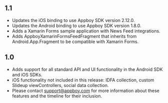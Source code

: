 ## 1.1
- Updates the iOS binding to use Appboy SDK version 2.12.0.
- Updates the Android binding to use Appboy SDK version 1.8.0.
- Adds a Xamarin Forms sample application with News Feed integrations.
- Adds AppboyXamarinFormsFeedFragment that inherits from Android.App.Fragment to be compatible with Xamarin Forms.

## 1.0
- Adds support for all standard API and UI functionality in the Android SDK and iOS SDKs.
- iOS functionality not included in this release:  IDFA collection, custom Slideup viewControllers, social data collection.
- Please contact support@appboy.com for more information about these features and the timeline for their inclusion.
